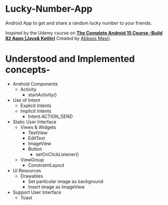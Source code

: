 # Lucky-Number-App
Android App to get and share a random lucky number to your friends.

Inspired by the Udemy course on [**The Complete Android 15 Course -Build 82 Apps [Java& Kotlin]**](https://www.udemy.com/course/the-complete-android-10-developer-course-mastering-android/) Created by [Abbass Masri](https://www.udemy.com/user/mahmoud-masri-7/).

# Understood and Implemented concepts-
* Android Components
  * Activity
    *  startActivity()
* Use of Intent
  * Explicit Intents
  * Implicit Intents
    * Intent.ACTION_SEND
* Static User Interface
  * Views & Widgets
    * TextView
    * EditText
    * ImageView
    * Button
      * setOnClickListener()
  * ViewGroup
    * ConstraintLayout
* UI Resources
  * Drawables
    * Set particular image as background
    * Insert image as ImageView
* Support User Interface
  * Toast
